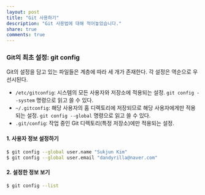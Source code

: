 ```yaml
---
layout: post
title: "Git 사용하기"
description: "Git 사용법에 대해 적어놓았습니다."
share: true
comments: true
---
```


### Git의 최초 설정: git config

Git의 설정을 담고 있는 파일들은 계층에 따라 세 개가 존재한다. 각 설정은 역순으로 우선시된다.

* `/etc/gitconfig`: 시스템의 모든 사용자와 저장소에 적용되는 설정. `git config --system` 명령으로 읽고 쓸 수 있다.
* `~/.gitconfig`: 해당 사용자의 홈 디렉토리에 저장되므로 해당 사용자에게만 적용되는 설정. `git config --global` 명령으로 읽고 쓸 수 있다.
* `.git/config`: 작업 중인 Git 디렉토리(특정 저장소)에만 적용되는 설정.

#### 1. 사용자 정보 설정하기

```bash
$ git config --global user.name "Sukjun Kim"
$ git config --global user.email "dandyrilla@naver.com"
```

#### 2. 설정한 정보 보기
```bash
$ git config --list
```